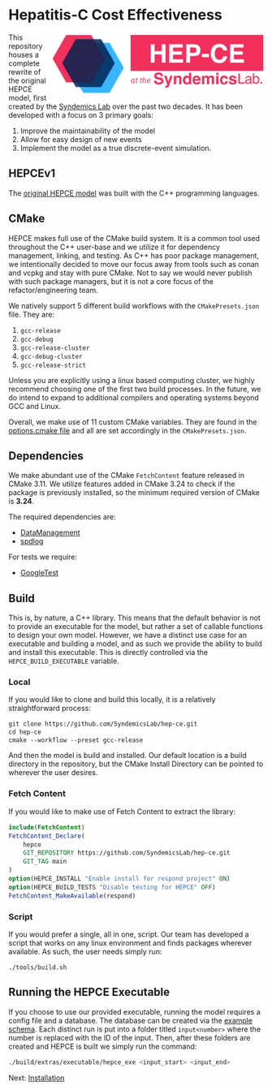 # Hepatitis-C Cost Effectiveness

<a href="https://www.syndemicslab.org/hep-ce"><img align="right" src="HEPCE_logo.png" alt="HEPCE Logo" height="120" /></a>

This repository houses a complete rewrite of the original HEPCE model, first created by the [Syndemics Lab](https://www.syndemicslab.org) over the past two decades. It has been developed with a focus on 3 primary goals:

1. Improve the maintainability of the model
2. Allow for easy design of new events
3. Implement the model as a true discrete-event simulation.

## HEPCEv1

The [original HEPCE model](https://github.com/SyndemicsLab/hep-ce-v1) was built with the C++ programming languages.

## CMake

HEPCE makes full use of the CMake build system. It is a common tool used throughout the C++ user-base and we utilize it for dependency management, linking, and testing. As C++ has poor package management, we intentionally decided to move our focus away from tools such as conan and vcpkg and stay with pure CMake. Not to say we would never publish with such package managers, but it is not a core focus of the refactor/engineering team.

We natively support 5 different build workflows with the `CMakePresets.json` file. They are:

1. `gcc-release`
2. `gcc-debug`
3. `gcc-release-cluster`
4. `gcc-debug-cluster`
5. `gcc-release-strict`

Unless you are explicitly using a linux based computing cluster, we highly recommend choosing one of the first two build processes. In the future, we do intend to expand to additional compilers and operating systems beyond GCC and Linux.

Overall, we make use of 11 custom CMake variables. They are found in the [options.cmake file](https://github.com/SyndemicsLab/hep-ce/blob/main/cmake/options.cmake) and all are set accordingly in the `CMakePresets.json`.

## Dependencies

We make abundant use of the CMake `FetchContent` feature released in CMake 3.11. We utilize features added in CMake 3.24 to check if the package is previously installed, so the minimum required version of CMake is **3.24**.

The required dependencies are:

- [DataManagement](https://github.com/SyndemicsLab/DataManagement)
- [spdlog](https://github.com/gabime/spdlog)

For tests we require:

- [GoogleTest](https://github.com/google/googletest)

## Build

This is, by nature, a C++ library. This means that the default behavior is not to provide an executable for the model, but rather a set of callable functions to design your own model. However, we have a distinct use case for an executable and building a model, and as such we provide the ability to build and install this executable. This is directly controlled via the `HEPCE_BUILD_EXECUTABLE` variable.

### Local

If you would like to clone and build this locally, it is a relatively straightforward process:

```shell
git clone https://github.com/SyndemicsLab/hep-ce.git
cd hep-ce
cmake --workflow --preset gcc-release
```

And then the model is build and installed. Our default location is a build directory in the repository, but the CMake Install Directory can be pointed to wherever the user desires.

### Fetch Content

If you would like to make use of Fetch Content to extract the library:

```cmake
include(FetchContent)
FetchContent_Declare(
    hepce
    GIT_REPOSITORY https://github.com/SyndemicsLab/hep-ce.git
    GIT_TAG main
)
option(HEPCE_INSTALL "Enable install for respond project" ON)
option(HEPCE_BUILD_TESTS "Disable testing for HEPCE" OFF)
FetchContent_MakeAvailable(respond)
```

### Script

If you would prefer a single, all in one, script. Our team has developed a script that works on any linux environment and finds packages wherever available. As such, the user needs simply run:

```shell
./tools/build.sh
```

## Running the HEPCE Executable

If you choose to use our provided executable, running the model requires a config file and a database. The database can be created via the [example schema](extras/examples/inputs.db.sql). Each distinct run is put into a folder titled `input<number>` where the number is replaced with the ID of the input. Then, after these folders are created and HEPCE is built we simply run the command:

```bash
./build/extras/executable/hepce_exe <input_start> <input_end>
```

Next: [Installation](installation.md)
